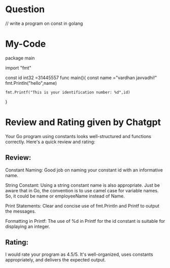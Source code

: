 # Question

// write a program on const in golang

# My-Code

package main

import "fmt"

const id int32 =31445557
func main(){
const name ="vardhan javvadhi!"
fmt.Println("hello",name)

    fmt.Printf("This is your identification number: %d",id)

}

# Review and Rating given by Chatgpt

Your Go program using constants looks well-structured and functions correctly. Here's a quick review and rating:

## Review:

Constant Naming: Good job on naming your constant id with an informative name.

String Constant: Using a string constant name is also appropriate. Just be aware that in Go, the convention is to use camel case for variable names. So, it could be name or employeeName instead of Name.

Print Statements: Clear and concise use of fmt.Println and Printf to output the messages.

Formatting in Printf: The use of %d in Printf for the id constant is suitable for displaying an integer.

## Rating:

I would rate your program as 4.5/5. It's well-organized, uses constants appropriately, and delivers the expected output.
